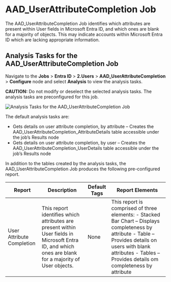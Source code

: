 # AAD_UserAttributeCompletion Job

The AAD_UserAttributeCompletion Job identifies which attributes are present within User fields in
Microsoft Entra ID, and which ones are blank for a majority of objects. This may indicate accounts
within Microsoft Entra ID which are lacking appropriate information.

## Analysis Tasks for the AAD_UserAttributeCompletion Job

Navigate to the **Jobs** > **Entra ID** > **2.Users** > **AAD_UserAttributeCompletion** >
**Configure** node and select **Analysis** to view the analysis tasks.

**CAUTION:** Do not modify or deselect the selected analysis tasks. The analysis tasks are
preconfigured for this job.

![Analysis Tasks for the AAD_UserAttributeCompletion Job](/img/product_docs/accessanalyzer/11.6/accessanalyzer/solutions/activedirectory/users/userattributecompletionanalysis.webp)

The default analysis tasks are:

- Gets details on user attribute completion, by attribute – Creates the
  AAD_UserAttributeCompletion_AttributeDetails table accessible under the job’s Results node
- Gets details on user attribute completion, by user – Creates the
  AAD_UserAttributeCompletion_UserDetails table accessible under the job’s Results node

In addition to the tables created by the analysis tasks, the AAD_UserAttributeCompletion Job
produces the following pre-configured report.

| Report                    | Description                                                                                                                                            | Default Tags | Report Elements                                                                                                                                                                                                         |
| ------------------------- | ------------------------------------------------------------------------------------------------------------------------------------------------------ | ------------ | ----------------------------------------------------------------------------------------------------------------------------------------------------------------------------------------------------------------------- |
| User Attribute Completion | This report identifies which attributes are present within User fields in Microsoft Entra ID, and which ones are blank for a majority of User objects. | None         | This report is comprised of three elements: - Stacked Bar Chart – Displays completeness by attribute - Table – Provides details on users with blank attributes - Tables – Provides details om completeness by attribute |
